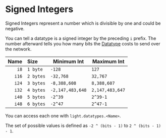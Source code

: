 # Signed Integers

Signed Integers represent a number which is divisible by one and could be negative.

You can tell a datatype is a signed integer by the preceding `i` prefix. The number afterward tells you how many bits
the [Datatype](../index.md#what-is-a-datatype) costs to send over the network.

| Name   | Size      | Minimum Int      | Maximum Int     |
| -----: | :-------- | ---------------- | --------------- |
| `i8`   | `1 byte`  | `-128`           | `127`           |
| `i16`  | `2 bytes` | `-32,768`        | `32,767`        |
| `i24`  | `3 bytes` | `-8,388,608`     | `8,388,607`     |
| `i32`  | `4 bytes` | `-2,147,483,648` | `2,147,483,647` |
| `i40`  | `5 bytes` | `-2^39`          | `2^39-1`        |
| `i48`  | `6 bytes` | `-2^47`          | `2^47-1`        |

You can access each one with `light.datatypes.<Name>`.

The set of possible values is defined as `-2 ^ (bits - 1)` to `2 ^ (bits - 1) - 1`.
